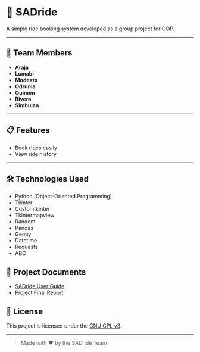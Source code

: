 # 🚗 SADride

A simple ride booking system developed as a group project for OOP.

---

## 👥 Team Members

- **Araja**
- **Lumabi**
- **Modesto**
- **Odrunia**
- **Quimen**
- **Rivera**
- **Simbulan**

---

## 📋 Features

- Book rides easily
- View ride history

---

## 🛠️ Technologies Used

- Python (Object-Oriented Programming)
- Tkinter
- Customtkinter
- Tkintermapview
- Random
- Pandas
- Geopy
- Datetime
- Requests
- ABC

## 📄 Project Documents

- [SADride User Guide](SADride_User_Guide.pdf)
- [Project Final Report](G8_SADride_Project_Final_Report.pdf)

## 📄 License

This project is licensed under the [GNU GPL v3](LICENSE).

---

> Made with ❤️ by the SADride Team
